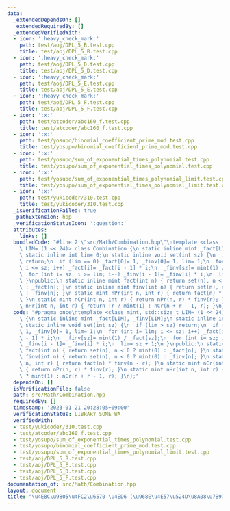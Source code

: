 ```yaml
---
data:
  _extendedDependsOn: []
  _extendedRequiredBy: []
  _extendedVerifiedWith:
  - icon: ':heavy_check_mark:'
    path: test/aoj/DPL_5_B.test.cpp
    title: test/aoj/DPL_5_B.test.cpp
  - icon: ':heavy_check_mark:'
    path: test/aoj/DPL_5_D.test.cpp
    title: test/aoj/DPL_5_D.test.cpp
  - icon: ':heavy_check_mark:'
    path: test/aoj/DPL_5_E.test.cpp
    title: test/aoj/DPL_5_E.test.cpp
  - icon: ':heavy_check_mark:'
    path: test/aoj/DPL_5_F.test.cpp
    title: test/aoj/DPL_5_F.test.cpp
  - icon: ':x:'
    path: test/atcoder/abc160_f.test.cpp
    title: test/atcoder/abc160_f.test.cpp
  - icon: ':x:'
    path: test/yosupo/binomial_coefficient_prime_mod.test.cpp
    title: test/yosupo/binomial_coefficient_prime_mod.test.cpp
  - icon: ':x:'
    path: test/yosupo/sum_of_exponential_times_polynomial.test.cpp
    title: test/yosupo/sum_of_exponential_times_polynomial.test.cpp
  - icon: ':x:'
    path: test/yosupo/sum_of_exponential_times_polynomial_limit.test.cpp
    title: test/yosupo/sum_of_exponential_times_polynomial_limit.test.cpp
  - icon: ':x:'
    path: test/yukicoder/310.test.cpp
    title: test/yukicoder/310.test.cpp
  _isVerificationFailed: true
  _pathExtension: hpp
  _verificationStatusIcon: ':question:'
  attributes:
    links: []
  bundledCode: "#line 2 \"src/Math/Combination.hpp\"\ntemplate <class mint, std::size_t\
    \ LIM= (1 << 24)> class Combination {\n static inline mint _fact[LIM], _finv[LIM];\n\
    \ static inline int lim= 0;\n static inline void set(int sz) {\n  if (lim > sz)\
    \ return;\n  if (lim == 0) _fact[0]= 1, _finv[0]= 1, lim= 1;\n  for (int i= lim;\
    \ i <= sz; i++) _fact[i]= _fact[i - 1] * i;\n  _finv[sz]= mint(1) / _fact[sz];\n\
    \  for (int i= sz; i >= lim; i--) _finv[i - 1]= _finv[i] * i;\n  lim= sz + 1;\n\
    \ }\npublic:\n static inline mint fact(int n) { return set(n), n < 0 ? mint(0)\
    \ : _fact[n]; }\n static inline mint finv(int n) { return set(n), n < 0 ? mint(0)\
    \ : _finv[n]; }\n static mint nPr(int n, int r) { return fact(n) * finv(n - r);\
    \ }\n static mint nCr(int n, int r) { return nPr(n, r) * finv(r); }\n static mint\
    \ nHr(int n, int r) { return !r ? mint(1) : nCr(n + r - 1, r); }\n};\n"
  code: "#pragma once\ntemplate <class mint, std::size_t LIM= (1 << 24)> class Combination\
    \ {\n static inline mint _fact[LIM], _finv[LIM];\n static inline int lim= 0;\n\
    \ static inline void set(int sz) {\n  if (lim > sz) return;\n  if (lim == 0) _fact[0]=\
    \ 1, _finv[0]= 1, lim= 1;\n  for (int i= lim; i <= sz; i++) _fact[i]= _fact[i\
    \ - 1] * i;\n  _finv[sz]= mint(1) / _fact[sz];\n  for (int i= sz; i >= lim; i--)\
    \ _finv[i - 1]= _finv[i] * i;\n  lim= sz + 1;\n }\npublic:\n static inline mint\
    \ fact(int n) { return set(n), n < 0 ? mint(0) : _fact[n]; }\n static inline mint\
    \ finv(int n) { return set(n), n < 0 ? mint(0) : _finv[n]; }\n static mint nPr(int\
    \ n, int r) { return fact(n) * finv(n - r); }\n static mint nCr(int n, int r)\
    \ { return nPr(n, r) * finv(r); }\n static mint nHr(int n, int r) { return !r\
    \ ? mint(1) : nCr(n + r - 1, r); }\n};"
  dependsOn: []
  isVerificationFile: false
  path: src/Math/Combination.hpp
  requiredBy: []
  timestamp: '2023-01-21 20:28:05+09:00'
  verificationStatus: LIBRARY_SOME_WA
  verifiedWith:
  - test/yukicoder/310.test.cpp
  - test/atcoder/abc160_f.test.cpp
  - test/yosupo/sum_of_exponential_times_polynomial.test.cpp
  - test/yosupo/binomial_coefficient_prime_mod.test.cpp
  - test/yosupo/sum_of_exponential_times_polynomial_limit.test.cpp
  - test/aoj/DPL_5_B.test.cpp
  - test/aoj/DPL_5_E.test.cpp
  - test/aoj/DPL_5_D.test.cpp
  - test/aoj/DPL_5_F.test.cpp
documentation_of: src/Math/Combination.hpp
layout: document
title: "\u4E8C\u9805\u4FC2\u6570 \u4ED6 (\u968E\u4E57\u524D\u8A08\u7B97) ($\\mathbb{F}_p$)"
---
```

